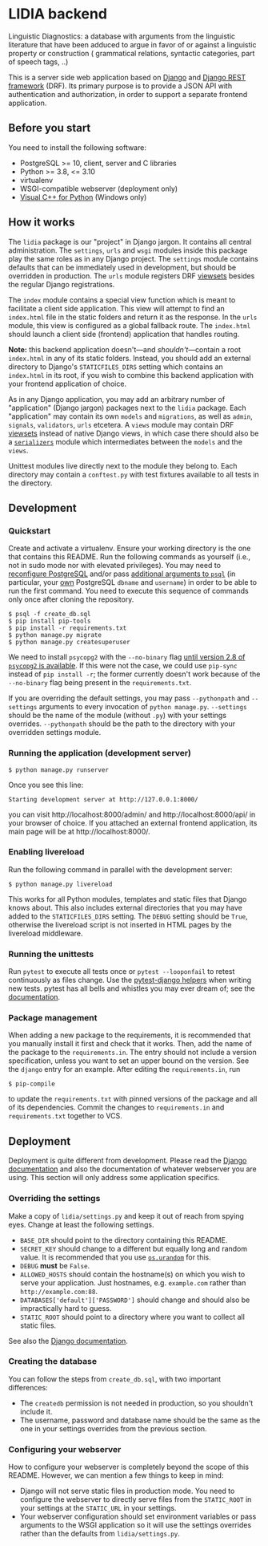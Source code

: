 # LIDIA backend

Linguistic Diagnostics:  a database with arguments from the linguistic literature that have been adduced to argue in favor of or against a linguistic property or construction ( grammatical relations, syntactic categories, part of speech tags, ..)

This is a server side web application based on [Django][1] and [Django REST framework][2] (DRF). Its primary purpose is to provide a JSON API with authentication and authorization, in order to support a separate frontend application.

[1]: https://www.djangoproject.com
[2]: https://www.django-rest-framework.org


## Before you start

You need to install the following software:

 - PostgreSQL >= 10, client, server and C libraries
 - Python >= 3.8, <= 3.10
 - virtualenv
 - WSGI-compatible webserver (deployment only)
 - [Visual C++ for Python][14] (Windows only)

[14]: https://wiki.python.org/moin/WindowsCompilers


## How it works

The `lidia` package is our "project" in Django jargon. It contains all central administration. The `settings`, `urls` and `wsgi` modules inside this package play the same roles as in any Django project. The `settings` module contains defaults that can be immediately used in development, but should be overridden in production. The `urls` module registers DRF [viewsets][3] besides the regular Django registrations.

[3]: https://www.django-rest-framework.org/api-guide/viewsets/

The `index` module contains a special view function which is meant to facilitate a client side application. This view will attempt to find an `index.html` file in the static folders and return it as the response. In the `urls` module, this view is configured as a global fallback route. The `index.html` should launch a client side (frontend) application that handles routing.

**Note:** this backend application doesn't—and *shouldn't*—contain a root `index.html` in any of its static folders. Instead, you should add an external directory to Django's `STATICFILES_DIRS` setting which contains an `index.html` in its root, if you wish to combine this backend application with your frontend application of choice.

As in any Django application, you may add an arbitrary number of "application" (Django jargon) packages next to the `lidia` package. Each "application" may contain its own `models` and `migrations`, as well as `admin`, `signals`, `validators`, `urls` etcetera. A `views` module may contain DRF [viewsets][3] instead of native Django views, in which case there should also be a [`serializers`][4] module which intermediates between the `models` and the `views`.

[4]: https://www.django-rest-framework.org/api-guide/serializers/

Unittest modules live directly next to the module they belong to. Each directory may contain a `conftest.py` with test fixtures available to all tests in the directory.


## Development

### Quickstart

Create and activate a virtualenv. Ensure your working directory is the one that contains this README. Run the following commands as yourself (i.e., not in sudo mode nor with elevated privileges). You may need to [reconfigure PostgreSQL][5] and/or pass [additional arguments to `psql`][6] (in particular, your [own][7] PostgreSQL `dbname` and `username`) in order to be able to run the first command. You need to execute this sequence of commands only once after cloning the repository.

[5]: https://www.postgresql.org/docs/10/auth-pg-hba-conf.html
[6]: https://www.postgresql.org/docs/10/app-psql.html
[7]: https://www.postgresql.org/docs/10/database-roles.html

```console
$ psql -f create_db.sql
$ pip install pip-tools
$ pip install -r requirements.txt
$ python manage.py migrate
$ python manage.py createsuperuser
```

We need to install `psycopg2` with the `--no-binary` flag [until version 2.8 of `psycopg2` is available][8]. If this were not the case, we could use `pip-sync` instead of `pip install -r`; the former currently doesn't work because of the `--no-binary` flag being present in the `requirements.txt`.

[8]: http://initd.org/psycopg/docs/install.html#disabling-wheel-packages-for-psycopg-2-7

If you are overriding the default settings, you may pass `--pythonpath` and `--settings` arguments to every invocation of `python manage.py`. `--settings` should be the name of the module (without `.py`) with your settings overrides. `--pythonpath` should be the path to the directory with your overridden settings module.


### Running the application (development server)

```console
$ python manage.py runserver
```

Once you see this line:

```console
Starting development server at http://127.0.0.1:8000/
```

you can visit http://localhost:8000/admin/ and http://localhost:8000/api/ in your browser of choice. If you attached an external frontend application, its main page will be at http://localhost:8000/.


### Enabling livereload

Run the following command in parallel with the development server:

```console
$ python manage.py livereload
```

This works for all Python modules, templates and static files that Django knows about. This also includes external directories that you may have added to the `STATICFILES_DIRS` setting. The `DEBUG` setting should be `True`, otherwise the livereload script is not inserted in HTML pages by the livereload middleware.


### Running the unittests

Run `pytest` to execute all tests once or `pytest --looponfail` to retest continuously as files change. Use the [pytest-django helpers][9] when writing new tests. pytest has all bells and whistles you may ever dream of; see the [documentation][10].

[9]: https://pytest-django.readthedocs.io/en/latest/helpers.html
[10]: https://docs.pytest.org/en/latest/


### Package management

When adding a new package to the requirements, it is recommended that you manually install it first and check that it works. Then, add the name of the package to the `requirements.in`. The entry should not include a version specification, unless you want to set an upper bound on the version. See the `django` entry for an example. After editing the `requirements.in`, run

```console
$ pip-compile
```

to update the `requirements.txt` with pinned versions of the package and all of its dependencies. Commit the changes to `requirements.in` and `requirements.txt` together to VCS.


## Deployment

Deployment is quite different from development. Please read the [Django documentation][11] and also the documentation of whatever webserver you are using. This section will only address some application specifics.

[11]: https://docs.djangoproject.com/en/1.11/howto/deployment/


### Overriding the settings

Make a copy of `lidia/settings.py` and keep it out of reach from spying eyes. Change at least the following settings.

 - `BASE_DIR` should point to the directory containing this README.
 - `SECRET_KEY` should change to a different but equally long and random value. It is recommended that you use [`os.urandom`][12] for this.
 - `DEBUG` **must** be `False`.
 - `ALLOWED_HOSTS` should contain the hostname(s) on which you wish to serve your application. Just hostnames, e.g. `example.com` rather than `http://example.com:88`.
 - `DATABASES['default']['PASSWORD']` should change and should also be impractically hard to guess.
 - `STATIC_ROOT` should point to a directory where you want to collect all static files.

See also the [Django documentation][13].

[12]: https://docs.python.org/3/library/os.html#os.urandom
[13]: https://docs.djangoproject.com/en/1.11/ref/settings/


### Creating the database

You can follow the steps from `create_db.sql`, with two important differences:

 - The `createdb` permission is not needed in production, so you shouldn't include it.
 - The username, password and database name should be the same as the one in your settings overrides from the previous section.


### Configuring your webserver

How to configure your webserver is completely beyond the scope of this README. However, we can mention a few things to keep in mind:

 - Django will not serve static files in production mode. You need to configure the webserver to directly serve files from the `STATIC_ROOT` in your settings at the `STATIC_URL` in your settings.
 - Your webserver configuration should set environment variables or pass arguments to the WSGI application so it will use the settings overrides rather than the defaults from `lidia/settings.py`.
